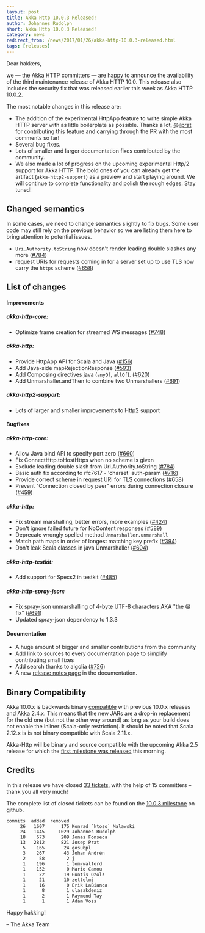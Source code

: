 ```yaml
---
layout: post
title: Akka Http 10.0.3 Released!
author: Johannes Rudolph
short: Akka Http 10.0.3 Released!
category: news
redirect_from: /news/2017/01/26/akka-http-10.0.3-released.html
tags: [releases]
---
```


Dear hakkers,

we — the Akka HTTP committers — are happy to announce the availability of the third maintenance release of Akka HTTP 10.0.
This release also includes the security fix that was released earlier this week as Akka HTTP 10.0.2.

The most notable changes in this release are:

 * The addition of the experimental HttpApp feature to write simple Akka HTTP server with as little boilerplate as possible.
   Thanks a lot, [@jlprat](https://github.com/jlprat) for contributing this feature and carrying through the PR with the
   most comments so far!
 * Several bug fixes.
 * Lots of smaller and larger documentation fixes contributed by the community.
 * We also made a lot of progress on the upcoming experimental Http/2 support for Akka HTTP. The bold ones of you can
   already get the artifact (`akka-http2-support`) as a preview and start playing around. We will continue to complete
   functionality and polish the rough edges. Stay tuned!

## Changed semantics

In some cases, we need to change semantics slightly to fix bugs. Some user code may still rely on the
previous behavior so we are listing them here to bring attention to potential issues.

 * `Uri.Authority.toString` now doesn't render leading double slashes any more ([#784](https://github.com/akka/akka-http/issues/784))
 * request URIs for requests coming in for a server set up to use TLS now carry the `https` scheme ([#658](https://github.com/akka/akka-http/issues/658))

## List of changes

#### Improvements

##### akka-http-core:

 * Optimize frame creation for streamed WS messages ([#748](https://github.com/akka/akka-http/issues/748))

##### akka-http:

 * Provide HttpApp API for Scala and Java ([#156](https://github.com/akka/akka-http/issues/156))
 * Add Java-side mapRejectionResponse ([#593](https://github.com/akka/akka-http/issues/593))
 * Add Composing directives java (`anyOf`, `allOf`). ([#620](https://github.com/akka/akka-http/issues/620))
 * Add Unmarshaller.andThen to combine two Unmarshallers ([#691](https://github.com/akka/akka-http/issues/691))

##### akka-http2-support:

 * Lots of larger and smaller improvements to Http2 support

#### Bugfixes

##### akka-http-core:

 * Allow Java bind API to specify port zero ([#660](https://github.com/akka/akka-http/issues/660))
 * Fix ConnectHttp.toHostHttps when no scheme is given
 * Exclude leading double slash from Uri.Authority.toString ([#784](https://github.com/akka/akka-http/issues/784))
 * Basic auth fix according to rfc7617 - 'charset' auth-param ([#716](https://github.com/akka/akka-http/issues/716))
 * Provide correct scheme in request URI for TLS connections ([#658](https://github.com/akka/akka-http/issues/658))
 * Prevent "Connection closed by peer" errors during connection closure ([#459](https://github.com/akka/akka-http/issues/459))

##### akka-http:

 * Fix stream marshalling, better errors, more examples ([#424](https://github.com/akka/akka-http/issues/424))
 * Don't ignore failed future for NoContent responses ([#589](https://github.com/akka/akka-http/issues/589))
 * Deprecate wrongly spelled method `Unmarshaller.unmarshall`
 * Match path maps in order of longest matching key prefix ([#394](https://github.com/akka/akka-http/issues/394))
 * Don't leak Scala classes in java Unmarshaller ([#604](https://github.com/akka/akka-http/issues/604))

##### akka-http-testkit:

 * Add support for Specs2 in testkit ([#485](https://github.com/akka/akka-http/issues/485))

##### akka-http-spray-json:

 * Fix spray-json unmarshalling of 4-byte UTF-8 characters AKA "the 😁 fix" ([#691](https://github.com/akka/akka-http/issues/691))
 * Updated spray-json dependency to 1.3.3

####  Documentation

 * A huge amount of bigger and smaller contributions from the community
 * Add link to sources to every documentation page to simplify contributing small fixes
 * Add search thanks to algolia ([#726](https://github.com/akka/akka-http/issues/726))
 * A new [release notes page](https://doc.akka.io/docs/akka-http/10.0.3/release-notes.html) in the documentation.

## Binary Compatibility

Akka 10.0.x is backwards binary [compatible](https://doc.akka.io/docs/akka/2.5-M1/common/binary-compatibility-rules.html)
with previous 10.0.x releases and Akka 2.4.x. This means that the new JARs are a drop-in replacement for
the old one (but not the other way around) as long as your build does not enable the inliner (Scala-only restriction).
It should be noted that Scala 2.12.x is is not binary compatible with Scala 2.11.x.

Akka-Http will be binary and source compatible with the upcoming Akka 2.5 release for which the [first
milestone was released](https://akka.io/news/2017/01/26/akka-2.5-M1-released.html) this morning.

## Credits

In this release we have closed [33 tickets](https://github.com/akka/akka-http/milestone/19), with the help of 15 committers – thank you all very much!

The complete list of closed tickets can be found on the [10.0.3 milestone](https://github.com/akka/akka-http/milestone/19) on github.

~~~
commits  added  removed
     26   1607      175 Konrad `ktoso` Malawski
     24   1445     1029 Johannes Rudolph
     18    673      209 Jonas Fonseca
     13   2812      821 Josep Prat
      5    165       24 gosubpl
      3    267       43 Johan Andrén
      2     58        2 j
      1    196        1 tom-walford
      1    152        0 Mario Camou
      1     22       19 Guntis Ozols
      1     21       10 zettelmj
      1     16        0 Erik LaBianca
      1      8        1 ulasakdeniz
      1      2        1 Raymond Tay
      1      1        1 Adam Voss
~~~

Happy hakking!

– The Akka Team

